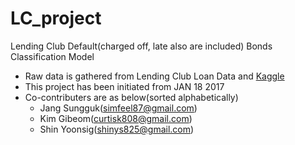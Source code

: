 # LC_project
Lending Club Default(charged off, late also are included) Bonds Classification Model

- Raw data is gathered from Lending Club Loan Data and [Kaggle](https://www.kaggle.com/wendykan/lending-club-loan-data)
- This project has been initiated from JAN 18 2017
- Co-contributers are as below(sorted alphabetically)
  - Jang Sungguk(simfeel87@gmail.com)
  - Kim Gibeom(curtisk808@gmail.com)
  - Shin Yoonsig(shinys825@gmail.com)
